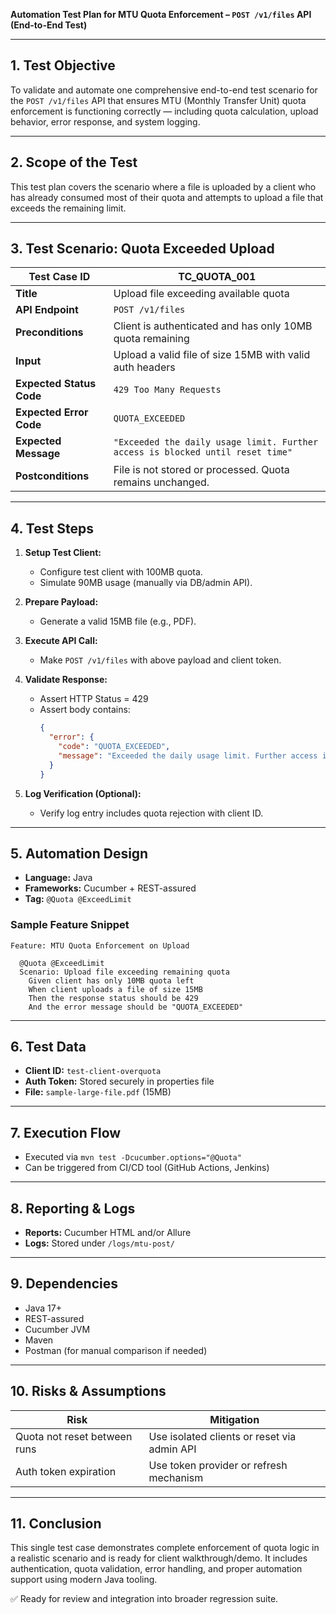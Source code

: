 **Automation Test Plan for MTU Quota Enforcement – `POST /v1/files` API (End-to-End Test)**

---

## 1. **Test Objective**
To validate and automate one comprehensive end-to-end test scenario for the `POST /v1/files` API that ensures MTU (Monthly Transfer Unit) quota enforcement is functioning correctly — including quota calculation, upload behavior, error response, and system logging.

---

## 2. **Scope of the Test**
This test plan covers the scenario where a file is uploaded by a client who has already consumed most of their quota and attempts to upload a file that exceeds the remaining limit.

---

## 3. **Test Scenario: Quota Exceeded Upload**

| Test Case ID | TC_QUOTA_001 |
|--------------|--------------|
| **Title** | Upload file exceeding available quota |
| **API Endpoint** | `POST /v1/files` |
| **Preconditions** | Client is authenticated and has only 10MB quota remaining |
| **Input** | Upload a valid file of size 15MB with valid auth headers |
| **Expected Status Code** | `429 Too Many Requests` |
| **Expected Error Code** | `QUOTA_EXCEEDED` |
| **Expected Message** | `"Exceeded the daily usage limit. Further access is blocked until reset time"` |
| **Postconditions** | File is not stored or processed. Quota remains unchanged. |

---

## 4. **Test Steps**

1. **Setup Test Client:**
   - Configure test client with 100MB quota.
   - Simulate 90MB usage (manually via DB/admin API).

2. **Prepare Payload:**
   - Generate a valid 15MB file (e.g., PDF).

3. **Execute API Call:**
   - Make `POST /v1/files` with above payload and client token.

4. **Validate Response:**
   - Assert HTTP Status = 429
   - Assert body contains:
     ```json
     {
       "error": {
         "code": "QUOTA_EXCEEDED",
         "message": "Exceeded the daily usage limit. Further access is blocked until reset time"
       }
     }
     ```

5. **Log Verification (Optional):**
   - Verify log entry includes quota rejection with client ID.

---

## 5. **Automation Design**

- **Language:** Java
- **Frameworks:** Cucumber + REST-assured
- **Tag:** `@Quota @ExceedLimit`

### Sample Feature Snippet
```gherkin
Feature: MTU Quota Enforcement on Upload

  @Quota @ExceedLimit
  Scenario: Upload file exceeding remaining quota
    Given client has only 10MB quota left
    When client uploads a file of size 15MB
    Then the response status should be 429
    And the error message should be "QUOTA_EXCEEDED"
```

---

## 6. **Test Data**

- **Client ID:** `test-client-overquota`
- **Auth Token:** Stored securely in properties file
- **File:** `sample-large-file.pdf` (15MB)

---

## 7. **Execution Flow**

- Executed via `mvn test -Dcucumber.options="@Quota"`
- Can be triggered from CI/CD tool (GitHub Actions, Jenkins)

---

## 8. **Reporting & Logs**

- **Reports:** Cucumber HTML and/or Allure
- **Logs:** Stored under `/logs/mtu-post/`

---

## 9. **Dependencies**
- Java 17+
- REST-assured
- Cucumber JVM
- Maven
- Postman (for manual comparison if needed)

---

## 10. **Risks & Assumptions**

| Risk | Mitigation |
|------|------------|
| Quota not reset between runs | Use isolated clients or reset via admin API |
| Auth token expiration | Use token provider or refresh mechanism |

---

## 11. **Conclusion**
This single test case demonstrates complete enforcement of quota logic in a realistic scenario and is ready for client walkthrough/demo. It includes authentication, quota validation, error handling, and proper automation support using modern Java tooling.

✅ Ready for review and integration into broader regression suite.
